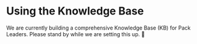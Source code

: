 # Using the Knowledge Base

We are currently building a comprehensive Knowledge Base (KB) for Pack Leaders. Please stand by while we are setting this up. 💝 
